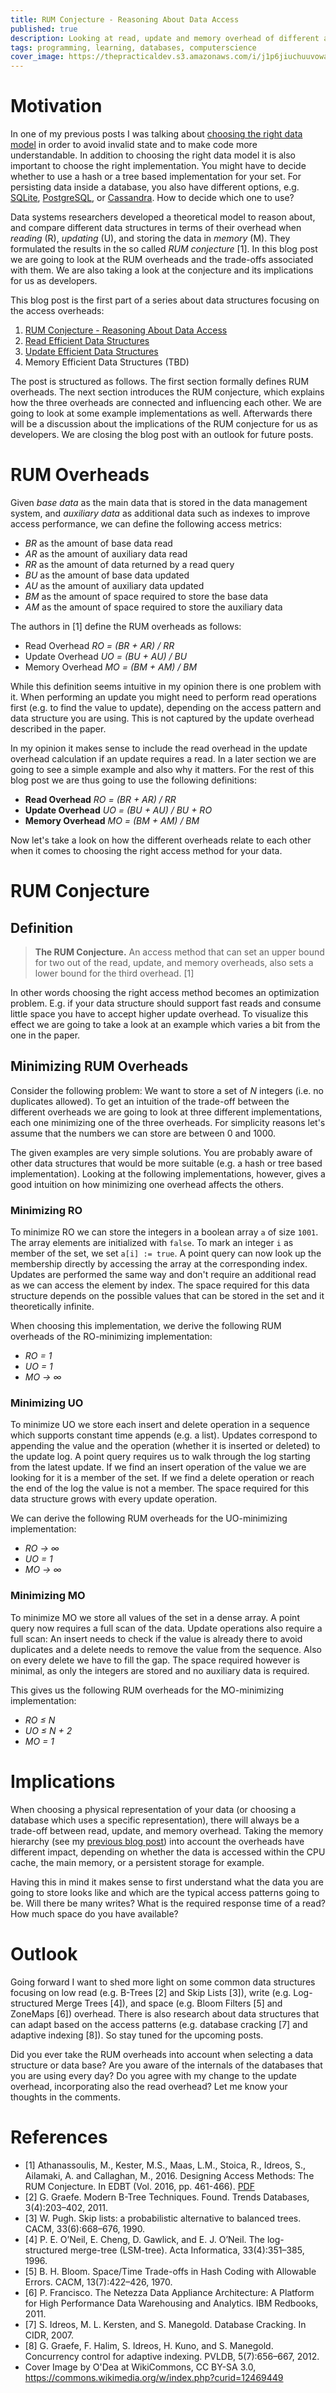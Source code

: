 ```yaml
---
title: RUM Conjecture - Reasoning About Data Access
published: true
description: Looking at read, update and memory overhead of different access methods can help when reasoning about different implementations. The RUM conjecture formulates how the three overheads influence each other.
tags: programming, learning, databases, computerscience
cover_image: https://thepracticaldev.s3.amazonaws.com/i/j1p6jiuchuuvowacwpgr.jpg
---
```


# Motivation

In one of my previous posts I was talking about [choosing the right data model](https://dev.to/frosnerd/making-the-invalid-impossible---choosing-the-right-data-model-9e6) in order to avoid invalid state and to make code more understandable. In addition to choosing the right data model it is also important to choose the right implementation. You might have to decide whether to use a hash or a tree based implementation for your set. For persisting data inside a database, you also have different options, e.g. [SQLite](https://www.sqlite.org/index.html), [PostgreSQL](https://www.postgresql.org/), or [Cassandra](http://cassandra.apache.org/). How to decide which one to use?

Data systems researchers developed a theoretical model to reason about, and compare different data structures in terms of their overhead when *reading* (R), *updating* (U), and storing the data in *memory* (M). They formulated the results in the so called *RUM conjecture* [1]. In this blog post we are going to look at the RUM overheads and the trade-offs associated with them. We are also taking a look at the conjecture and its implications for us as developers.

This blog post is the first part of a series about data structures focusing on the access overheads:

1. [RUM Conjecture - Reasoning About Data Access](#)
2. [Read Efficient Data Structures](https://dev.to/frosnerd/read-efficient-data-structures-57i5)
3. [Update Efficient Data Structures](https://dev.to/frosnerd/update-efficient-data-structures-7cn)
4. Memory Efficient Data Structures (TBD)

The post is structured as follows. The first section formally defines RUM overheads. The next section introduces the RUM conjecture, which explains how the three overheads are connected and influencing each other. We are going to look at some example implementations as well. Afterwards there will be a discussion about the implications of the RUM conjecture for us as developers. We are closing the blog post with an outlook for future posts.

# RUM Overheads

Given *base data* as the main data that is stored in the data management system, and *auxiliary data* as additional data such as indexes to improve access performance, we can define the following access metrics:

- *BR* as the amount of base data read
- *AR* as the amount of auxiliary data read
- *RR* as the amount of data returned by a read query
- *BU* as the amount of base data updated
- *AU* as the amount of auxiliary data updated
- *BM* as the amount of space required to store the base data
- *AM* as the amount of space required to store the auxiliary data

The authors in [1] define the RUM overheads as follows:

- Read Overhead *RO = (BR + AR) / RR*
- Update Overhead *UO = (BU + AU) / BU*
- Memory Overhead *MO = (BM + AM) / BM*

While this definition seems intuitive in my opinion there is one problem with it. When performing an update you might need to perform read operations first (e.g. to find the value to update), depending on the access pattern and data structure you are using. This is not captured by the update overhead described in the paper.

In my opinion it makes sense to include the read overhead in the update overhead calculation if an update requires a read. In a later section we are going to see a simple example and also why it matters. For the rest of this blog post we are thus going to use the following definitions:

- **Read Overhead** *RO = (BR + AR) / RR*
- **Update Overhead** *UO = (BU + AU) / BU + RO*
- **Memory Overhead** *MO = (BM + AM) / BM*

Now let's take a look on how the different overheads relate to each other when it comes to choosing the right access method for your data.

# RUM Conjecture

## Definition

> **The RUM Conjecture.** An access method that can set an upper bound for two out of the read, update, and memory overheads, also sets a lower bound for the third overhead. [1]

In other words choosing the right access method becomes an optimization problem. E.g. if your data structure should support fast reads and consume little space you have to accept higher update overhead. To visualize this effect we are going to take a look at an example which varies a bit from the one in the paper.

## Minimizing RUM Overheads

Consider the following problem: We want to store a set of *N* integers (i.e. no duplicates allowed). To get an intuition of the trade-off between the different overheads we are going to look at three different implementations, each one minimizing one of the three overheads. For simplicity reasons let's assume that the numbers we can store are between 0 and 1000.

The given examples are very simple solutions. You are probably aware of other data structures that would be more suitable (e.g. a hash or tree based implementation). Looking at the following implementations, however, gives a good intuition on how minimizing one overhead affects the others.

### Minimizing RO

To minimize RO we can store the integers in a boolean array `a` of size `1001`. The array elements are initialized with `false`. To mark an integer `i` as member of the set, we set `a[i] := true`. A point query can now look up the membership directly by accessing the array at the corresponding index. Updates are performed the same way and don't require an additional read as we can access the element by index. The space required for this data structure depends on the possible values that can be stored in the set and it theoretically infinite.

When choosing this implementation, we derive the following RUM overheads of the RO-minimizing implementation:

- *RO = 1*
- *UO = 1*
- *MO →	∞*

### Minimizing UO

To minimize UO we store each insert and delete operation in a sequence which supports constant time appends (e.g. a list). Updates correspond to appending the value and the operation (whether it is inserted or deleted) to the update log. A point query requires us to walk through the log starting from the latest update. If we find an insert operation of the value we are looking for it is a member of the set. If we find a delete operation or reach the end of the log the value is not a member. The space required for this data structure grows with every update operation.

We can derive the following RUM overheads for the UO-minimizing implementation:

- *RO →	∞*
- *UO =	1*
- *MO →	∞*

### Minimizing MO

To minimize MO we store all values of the set in a dense array. A point query now requires a full scan of the data. Update operations also require a full scan: An insert needs to check if the value is already there to avoid duplicates and a delete needs to remove the value from the sequence. Also on every delete we have to fill the gap. The space required however is minimal, as only the integers are stored and no auxiliary data is required.

This gives us the following RUM overheads for the MO-minimizing implementation:

- *RO ≤ N*
- *UO ≤ N + 2*
- *MO = 1*

# Implications

When choosing a physical representation of your data (or choosing a database which uses a specific representation), there will always be a trade-off between read, update, and memory overhead. Taking the memory hierarchy (see my [previous blog post](https://dev.to/frosnerd/hit-me-baby-one-more-time---what-are-cache-hits-and-why-should-you-care-4500)) into account the overheads have different impact, depending on whether the data is accessed within the CPU cache, the main memory, or a persistent storage for example.

Having this in mind it makes sense to first understand what the data you are going to store looks like and which are the typical access patterns going to be. Will there be many writes? What is the required response time of a read? How much space do you have available?

# Outlook

Going forward I want to shed more light on some common data structures focusing on low read (e.g. B-Trees [2] and Skip Lists [3]), write (e.g. Log-structured Merge Trees [4]), and space (e.g. Bloom Filters [5] and ZoneMaps [6]) overhead. There is also research about data structures that can adapt based on the access patterns (e.g. database cracking [7] and adaptive indexing [8]). So stay tuned for the upcoming posts.

Did you ever take the RUM overheads into account when selecting a data structure or data base? Are you aware of the internals of the databases that you are using every day? Do you agree with my change to the update overhead, incorporating also the read overhead? Let me know your thoughts in the comments.

# References

- [1] Athanassoulis, M., Kester, M.S., Maas, L.M., Stoica, R., Idreos, S., Ailamaki, A. and Callaghan, M., 2016. Designing Access Methods: The RUM Conjecture. In EDBT (Vol. 2016, pp. 461-466). [PDF](https://stratos.seas.harvard.edu/files/stratos/files/rum.pdf)
- [2] G. Graefe. Modern B-Tree Techniques. Found. Trends Databases, 3(4):203–402, 2011.
- [3] W. Pugh. Skip lists: a probabilistic alternative to balanced trees. CACM, 33(6):668–676, 1990.
- [4] P. E. O’Neil, E. Cheng, D. Gawlick, and E. J. O’Neil. The log-structured merge-tree (LSM-tree). Acta Informatica, 33(4):351–385, 1996.
- [5] B. H. Bloom. Space/Time Trade-offs in Hash Coding with Allowable Errors. CACM, 13(7):422–426, 1970.
- [6] P. Francisco. The Netezza Data Appliance Architecture: A Platform for High Performance Data Warehousing and Analytics. IBM Redbooks, 2011.
- [7] S. Idreos, M. L. Kersten, and S. Manegold. Database Cracking. In CIDR, 2007.
- [8] G. Graefe, F. Halim, S. Idreos, H. Kuno, and S. Manegold. Concurrency control for adaptive indexing. PVLDB, 5(7):656–667, 2012.
- Cover Image by O'Dea at WikiCommons, CC BY-SA 3.0, https://commons.wikimedia.org/w/index.php?curid=12469449
